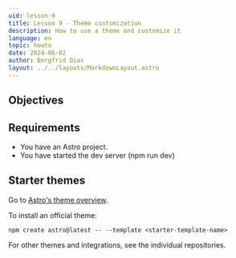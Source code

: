 ```yaml
---
uid: lesson-9
title: Lesson 9 - Theme customization
description: How to use a theme and customize it
language: en
topic: howto
date: 2024-06-02
author: Bergfrid Dias
layout: ../../layouts/MarkdownLayout.astro
---
```


## Objectives

## Requirements

* You have an Astro project.
* You have started the dev server (npm run dev)

## Starter themes

Go to [Astro's theme overview](https://astro.build/themes/).

To install an official theme:

`npm create astro@latest -- --template <starter-template-name>`

For other themes and integrations, see the individual repositories.
